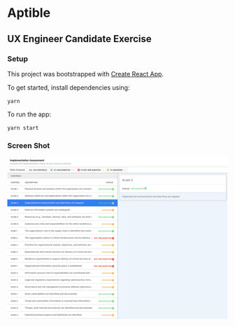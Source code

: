 # Aptible
## UX Engineer Candidate Exercise

### Setup

This project was bootstrapped with [Create React App](https://github.com/facebook/create-react-app).

To get started, install dependencies using:

```
yarn
```

To run the app:

```
yarn start
```

### Screen Shot 

![App Screen Shot](https://github.com/alodahl/uxe-work-sample/blob/master/Screen%20Shot%202019-10-09%20at%208.23.14%20AM.png)
